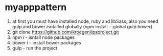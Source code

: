 # myapppattern
1. at first you must have installed node, ruby and libSass, also you need gulp and bower isntalled globally (npm install --global gulp bower)
2. git clone https://github.com/kroegen/ipsproject.git
3. npm i - isntall node packages
4. bower i - install bower packages
5. gulp - run the project

